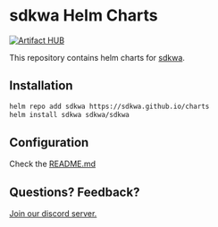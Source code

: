 # sdkwa Helm Charts
[![Artifact HUB](https://img.shields.io/endpoint?url=https://artifacthub.io/badge/repository/artifact-hub)](https://artifacthub.io/packages/helm/sdkwa/sdkwa)

This repository contains helm charts for [sdkwa](https://github.com/sdkwa/sdkwa).

## Installation
```bash
helm repo add sdkwa https://sdkwa.github.io/charts
helm install sdkwa sdkwa/sdkwa
```

## Configuration
Check the [README.md](./charts/sdkwa/README.md)

## Questions? Feedback?
[Join our discord server.](https://discord.gg/cJXdrwS)
